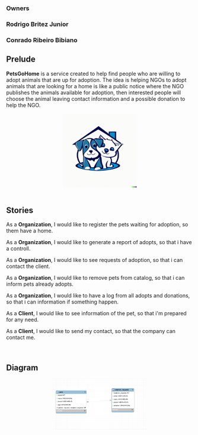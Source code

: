 ### Owners 
### Rodrigo Britez Junior
### Conrado Ribeiro Bibiano

## Prelude

<b>PetsGoHome</b> is a service created to help find people who are willing to adopt animals that are up for adoption.
The idea is helping NGOs to adopt animals that are looking for a home is like a public notice where the NGO publishes the animals available for adoption, then interested people will choose the animal leaving contact information and a possible donation to help the NGO.

<center>
<img width="200px" src="docs/images/logo2.png"/>
</center>

<br />

## Stories

As a <b>Organization</b>, I would like to register the pets waiting for adoption, so them have a home.

As a <b>Organization</b>, I would like to generate a report of adopts, so that i have a controll.

As a <b>Organization</b>, I would like to see requests of adoption, so that i can contact the client.

As a <b>Organization</b>, I would like to remove pets from catalog, so that i can inform pets already adopts.

As a <b>Organization</b>, I would like to have a log from all adopts and donations, so that i can information if something happen.

As a <b>Client</b>, I would like to see information of the pet, so that i'm prepared for any need.

As a <b>Client</b>, I would like to send my contact, so that the company can contact me.

<br />

## Diagram
<center>
<img width="50%" src="docs/images/UML.png"/>
</center>
